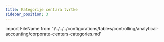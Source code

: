 ```yaml
---
title: Kategorije centara tvrtke
sidebar_position: 3
---
```



import FileName from './../../../configurations/tables/controlling/analytical-accounting/corporate-centers-categories.md'
 
<FileName />
